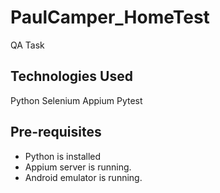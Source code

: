 # PaulCamper_HomeTest
QA Task

## Technologies Used
Python
Selenium
Appium
Pytest

## Pre-requisites
- Python is installed
- Appium server is running.
- Android emulator is running. 

